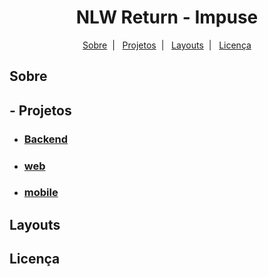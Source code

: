 <h1 align="center">NLW Return - Impuse</h1>
<p align="center">
  <a href="#-sobre">Sobre</a>&nbsp;&nbsp;|&nbsp;&nbsp;
  <a href="#-projetos">Projetos</a>&nbsp;&nbsp;|&nbsp;&nbsp;
  <a href="#-layouts">Layouts</a>&nbsp;&nbsp;|&nbsp;&nbsp;
  <a href="#-licenca">Licença</a>
</p>


## Sobre



## - Projetos
- ### [Backend](#-backend)
- ### [web](#-backend)
- ### [mobile](#-backend)




## Layouts




## Licença

